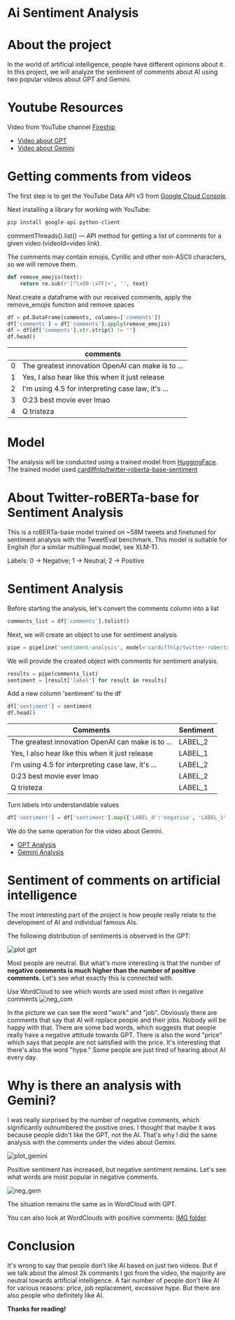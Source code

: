 # Ai Sentiment Analysis

# About the project
In the world of artificial intelligence, people have different opinions about it. In this project, we will analyze the sentiment of comments about AI using two popular videos about GPT and Gemini.

# Youtube Resources
Video from YouTube channel [Fireship](https://www.youtube.com/@Fireship)
- [Video about GPT](https://youtu.be/FW2XOIxaNqg?si=jaz2trhQh1VZCgQD)
- [Video about Gemini](https://youtu.be/k9xbh9LUYn0?si=Xri8VEv4VPAFk2FX)

# Getting comments from videos
The first step is to get the YouTube Data API v3 from [Google Cloud Console](https://console.cloud.google.com/).

Next installing a library for working with YouTube:
``` python
pip install google-api-python-client
```
commentThreads().list() — API method for getting a list of comments for a given video (videoId=video link).

The comments may contain emojis, Cyrillic and other non-ASCII characters, so we will remove them.
``` python
def remove_emojis(text):
    return re.sub(r'[^\x00-\x7F]+', '', text)
```
Next create a dataframe with our received comments, apply the remove_emojis function and remove spaces
``` python
df = pd.DataFrame(comments, columns=['comments'])
df['comments'] = df['comments'].apply(remove_emojis)
df = df[df['comments'].str.strip() != '']
df.head()
```
|       | comments                                                                 |
|-------|--------------------------------------------------------------------------|
| 0     | The greatest innovation OpenAI can make is to ...                        |
| 1     | Yes, I also hear like this when it just release                          |
| 2     | I'm using 4.5 for interpreting case law, it's ...                        |
| 3     | 0:23 best movie ever lmao                                                |
| 4     | Q tristeza                                                             |

# Model
The analysis will be conducted using a trained model from [HuggingFace](https://huggingface.co/).
The trained model used [cardiffnlp/twitter-roberta-base-sentiment](https://huggingface.co/cardiffnlp/twitter-roberta-base-sentiment)

# About Twitter-roBERTa-base for Sentiment Analysis
This is a roBERTa-base model trained on ~58M tweets and finetuned for sentiment analysis with the TweetEval benchmark. This model is suitable for English (for a similar multilingual model, see XLM-T).

Labels: 0 -> Negative; 1 -> Neutral; 2 -> Positive

# Sentiment Analysis
Before starting the analysis, let's convert the comments column into a list
``` python
comments_list = df['comments'].tolist()
```
Next, we will create an object to use for sentiment analysis
``` python
pipe = pipeline('sentiment-analysis', model='cardiffnlp/twitter-roberta-base-sentiment', truncation=True, max_length=512)
```
We will provide the created object with comments for sentiment analysis.
``` python
results = pipe(comments_list)
sentiment = [result['label'] for result in results]
```
Add a new column 'sentiment' to the df
``` python
df['sentiment'] = sentiment
df.head()
```
| Comments                                         | Sentiment |
|-------------------------------------------------|-----------|
| The greatest innovation OpenAI can make is to ... | LABEL_2   |
| Yes, I also hear like this when it just release | LABEL_1   |
| I'm using 4.5 for interpreting case law, it's ... | LABEL_2   |
| 0:23 best movie ever lmao                       | LABEL_2   |
| Q tristeza                                      | LABEL_1   |

Turn labels into understandable values
``` python
df['sentiment'] = df['sentiment'].map({'LABEL_0':'negative', 'LABEL_1': 'neutral', 'LABEL_2':'positive'})
```

We do the same operation for the video about Gemini.

- [GPT Analysis](./gpt_sentiment.ipynb)
- [Gemini Analysis](./gemini_analysis.ipynb)

# Sentiment of comments on artificial intelligence
The most interesting part of the project is how people really relate to the development of AI and individual famous AIs.

The following distribution of sentiments is observed in the GPT:

![plot gpt](./img/plot_gpt.png)

Most people are neutral. But what's more interesting is that the number of **negative comments is much higher than the number of positive comments**.
Let's see what exactly this is connected with.

Use WordCloud to see which words are used most often in negative comments
![neg_com](./img/negative_cloud_gpt.png)

In the picture we can see the word "work" and "job". Obviously there are comments that say that AI will replace people and their jobs. Nobody will be happy with that.
There are some bad words, which suggests that people really have a negative attitude towards GPT. There is also the word "price" which says that people are not satisfied with the price.
It's interesting that there's also the word "hype." Some people are just tired of hearing about AI every day.

# Why is there an analysis with Gemini?
I was really surprised by the number of negative comments, which significantly outnumbered the positive ones. I thought that maybe it was because people didn't like the GPT, not the AI. That's why I did the same analysis with the comments under the video about Gemini.

![plot_gemini](./img/plot_gemini.png)

Positive sentiment has increased, but negative sentiment remains. 
Let's see what words are most popular in negative comments.

![neg_gem](./img/negative_cloud_gemini.png)

The situation remains the same as in WordCloud with GPT.

You can also look at WordClouds with positive comments: [IMG folder](./img)

# Conclusion

It's wrong to say that people don't like AI based on just two videos. But if we talk about the almost 2k comments I got from the video, the majority are neutral towards artificial intelligence. A fair number of people don't like AI for various reasons: price, job replacement, excessive hype. But there are also people who definitely like AI. 

**Thanks for reading!**
